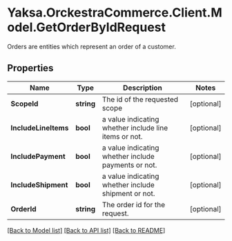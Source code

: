 # Yaksa.OrckestraCommerce.Client.Model.GetOrderByIdRequest
Orders are entities which represent an order of a customer.

## Properties

Name | Type | Description | Notes
------------ | ------------- | ------------- | -------------
**ScopeId** | **string** | The id of the requested scope | [optional] 
**IncludeLineItems** | **bool** | a value indicating whether include line items or not. | [optional] 
**IncludePayment** | **bool** | a value indicating whether include payments or not. | [optional] 
**IncludeShipment** | **bool** | a value indicating whether include shipment or not. | [optional] 
**OrderId** | **string** | The order id for the request. | [optional] 

[[Back to Model list]](../README.md#documentation-for-models) [[Back to API list]](../README.md#documentation-for-api-endpoints) [[Back to README]](../README.md)

